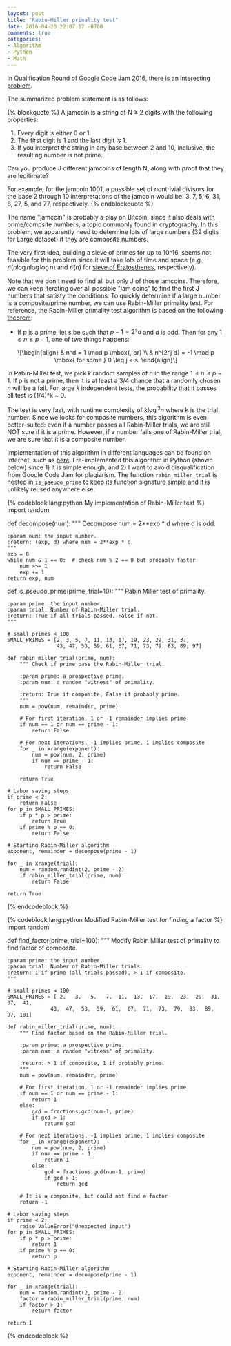 ```yaml
---
layout: post
title: "Rabin-Miller primality test"
date: 2016-04-20 22:07:17 -0700
comments: true
categories: 
- Algorithm
- Python
- Math
---
```


In Qualification Round of Google Code Jam 2016, there is an interesting [problem](https://code.google.com/codejam/contest/6254486/dashboard#s=p2).

The summarized problem statement is as follows:

{% blockquote %}
A jamcoin is a string of N ≥ 2 digits with the following properties:

1) Every digit is either 0 or 1.
2) The first digit is 1 and the last digit is 1.
3) If you interpret the string in any base between 2 and 10, inclusive, the resulting number is not prime.

Can you produce J different jamcoins of length N, along with proof that they are legitimate?

For example, for the jamcoin 1001, a possible set of nontrivial divisors for the base 2 through 10 interpretations of the jamcoin would be: 3, 7, 5, 6, 31, 8, 27, 5, and 77, respectively.
{% endblockquote %}

The name "jamcoin" is probably a play on Bitcoin, since it also deals with prime/compsite numbers, a topic commonly found in cryptography.
In this problem, we apparently need to determine lots of large numbers (32 digits for Large dataset) if they are composite numbers.

The very first idea, building a sieve of primes for up to 10^16, seems not feasible for this problem since it will take lots of time and space (e.g., $\mathcal{O}(n\log{}n \log{}\log{}n)$ and $\mathcal{O}(n)$ for [sieve of Eratosthenes](https://en.wikipedia.org/wiki/Sieve_of_Eratosthenes), respectively).

Note that we don't need to find all but only J of those jamcoins.
Therefore, we can keep iterating over all possible "jam coins" to find the first J numbers that satisfy the conditions.
To quickly determine if a large number is a composite/prime number, we can use Rabin-Miller primality test.
For reference, the Rabin-Miller primality test algorithm is based on the following [theorem](http://mathworld.wolfram.com/Rabin-MillerStrongPseudoprimeTest.html): 

* If p is a prime, let s be such that $p-1 = 2^{s}d$ and $d$ is odd. Then for any $1 \leq n \leq p-1$, one of two things happens:

<p><span class="math display">\[\begin{align}
&amp; n^d = 1 \mod p \mbox{, or} \\
&amp; n^{2^j d} = -1 \mod p \mbox{ for some } 0 \leq j &lt; s.
\end{align}\]</span></p>

In Rabin-Miller test, we pick $k$ random samples of $n$ in the range $1 \leq n \leq p-1$.
If p is not a prime, then it is at least a 3/4 chance that a randomly chosen $n$ will be a fail.
For large $k$ independent tests, the probability that it passes all test is (1/4)^k ~ 0.

The test is very fast, with runtime complexity of $k \log{}^3 n$ where k is the trial number.
Since we looks for composite numbers, this algorithm is even better-suited: even if a number passes all Rabin-Miller trials, we are still NOT sure if it is a prime.
However, if a number fails one of Rabin-Miller trial, we are sure that it is a composite number.

Implementation of this algorithm in different languages can be found on Internet, such as [here](https://en.wikibooks.org/wiki/Algorithm_Implementation/Mathematics/Primality_Testing).
I re-implemented this algorithm in Python (shown below) since 1) it is simple enough, and 2) I want to avoid disqualification from Google Code Jam for plagiarism. 
The function `rabin_miller_trial` is nested in `is_pseudo_prime` to keep its function signature simple and it is unlikely reused anywhere else.

{% codeblock lang:python My implementation of Rabin-Miller test %} 
import random

def decompose(num):
    """ Decompose num = 2**exp * d where d is odd.

    :param num: the input number.
    :return: (exp, d) where num = 2**exp * d
    """
    exp = 0
    while num & 1 == 0:  # check num % 2 == 0 but probably faster
        num >>= 1
        exp += 1
    return exp, num

def is_pseudo_prime(prime, trial=10):
    """ Rabin Miller test of primality.

    :param prime: the input number.
    :param trial: Number of Rabin-Miller trial.
    :return: True if all trials passed, False if not.
    """

    # small primes < 100
    SMALL_PRIMES = [2, 3, 5, 7, 11, 13, 17, 19, 23, 29, 31, 37,
                    43, 47, 53, 59, 61, 67, 71, 73, 79, 83, 89, 97]

    def rabin_miller_trial(prime, num):
        """ Check if prime pass the Rabin-Miller trial.

        :param prime: a prospective prime.
        :param num: a random "witness" of primality.

        :return: True if composite, False if probably prime.
        """
        num = pow(num, remainder, prime)

        # For first iteration, 1 or -1 remainder implies prime
        if num == 1 or num == prime - 1:
            return False

        # For next iterations, -1 implies prime, 1 implies composite
        for _ in xrange(exponent):
            num = pow(num, 2, prime)
            if num == prime - 1:
                return False

        return True

    # Labor saving steps
    if prime < 2:
        return False
    for p in SMALL_PRIMES:
        if p * p > prime:
            return True
        if prime % p == 0:
            return False

    # Starting Rabin-Miller algorithm
    exponent, remainder = decompose(prime - 1)

    for _ in xrange(trial):
        num = random.randint(2, prime - 2)
        if rabin_miller_trial(prime, num):
            return False

    return True
{% endcodeblock %}

{% codeblock lang:python Modified Rabin-Miller test for finding a factor %}
import random

def find_factor(prime, trial=100):
    """ Modify Rabin Miller test of primality to find factor of composite.

    :param prime: the input number.
    :param trial: Number of Rabin-Miller trials.
    :return: 1 if prime (all trials passed), > 1 if composite.
    """

    # small primes < 100
    SMALL_PRIMES = [ 2,   3,   5,   7,  11,  13,  17,  19,  23,  29,  31,  37,  41,
                  43,  47,  53,  59,  61,  67,  71,  73,  79,  83,  89,  97, 101]

    def rabin_miller_trial(prime, num):
        """ Find factor based on the Rabin-Miller trial.

        :param prime: a prospective prime.
        :param num: a random "witness" of primality.

        :return: > 1 if composite, 1 if probably prime.
        """
        num = pow(num, remainder, prime)

        # For first iteration, 1 or -1 remainder implies prime
        if num == 1 or num == prime - 1:
            return 1
        else:
            gcd = fractions.gcd(num-1, prime)
            if gcd > 1:
                return gcd

        # For next iterations, -1 implies prime, 1 implies composite
        for _ in xrange(exponent):
            num = pow(num, 2, prime)
            if num == prime - 1:
                return 1
            else:
                gcd = fractions.gcd(num-1, prime)
                if gcd > 1:
                    return gcd

        # It is a composite, but could not find a factor
        return -1

    # Labor saving steps
    if prime < 2:
        raise ValueError("Unexpected input")
    for p in SMALL_PRIMES:
        if p * p > prime:
            return 1
        if prime % p == 0:
            return p

    # Starting Rabin-Miller algorithm
    exponent, remainder = decompose(prime - 1)

    for _ in xrange(trial):
        num = random.randint(2, prime - 2)
        factor = rabin_miller_trial(prime, num)
        if factor > 1:
            return factor

    return 1
{% endcodeblock %}
